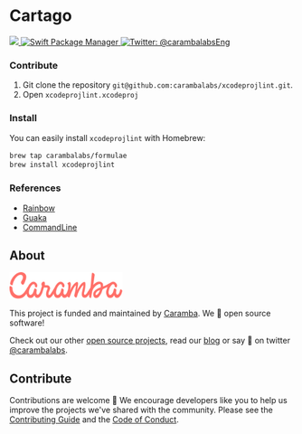 # Cartago

<a href="https://travis-ci.org/carambalabs/xcodeprojlint">
    <img src="https://travis-ci.org/carambalabs/xcodeprojlint.svg?branch=master">
</a>
<a href="https://swift.org/package-manager">
    <img src="https://img.shields.io/badge/spm-compatible-brightgreen.svg?style=flat" alt="Swift Package Manager" />
</a>
<a href="https://twitter.com/carambalabsEng">
    <img src="https://img.shields.io/badge/contact-@pepibumur-blue.svg?style=flat" alt="Twitter: @carambalabsEng" />
</a>

### Contribute

1. Git clone the repository `git@github.com:carambalabs/xcodeprojlint.git`.
2. Open `xcodeprojlint.xcodeproj`

### Install

You can easily install `xcodeprojlint` with Homebrew:

```bash
brew tap carambalabs/formulae
brew install xcodeprojlint
```

### References

- [Rainbow](https://github.com/onevcat/Rainbow)
- [Guaka](https://github.com/oarrabi/Guaka)
- [CommandLine](https://github.com/jatoben/CommandLine)

## About

<img src="https://github.com/carambalabs/Foundation/blob/master/ASSETS/logo-salmon.png?raw=true" width="200" />

This project is funded and maintained by [Caramba](http://caramba.io). We 💛 open source software!

Check out our other [open source projects](https://github.com/carambalabs/), read our [blog](http://blog.caramba.io) or say :wave: on twitter [@carambalabs](http://twitter.com/carambalabs).

## Contribute

Contributions are welcome :metal: We encourage developers like you to help us improve the projects we've shared with the community. Please see the [Contributing Guide](https://github.com/carambalabs/Foundation/blob/master/CONTRIBUTING.md) and the [Code of Conduct](https://github.com/carambalabs/Foundation/blob/master/CONDUCT.md).
